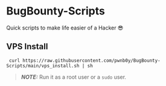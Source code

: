 # BugBounty-Scripts
Quick scripts to make life easier of a Hacker 😎

## VPS Install
```  curl https://raw.githubusercontent.com/pwnb0y/BugBounty-Scripts/main/vps_install.sh | sh ```
> **_NOTE:_** Run it as a root user or a ```sudo``` user.
